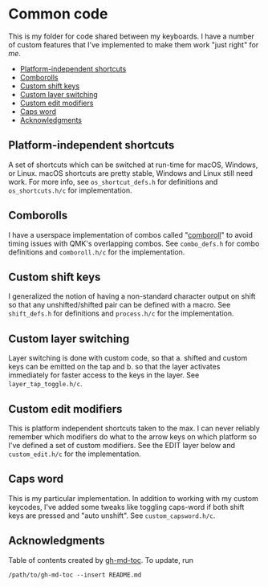 # Common code

This is my folder for code shared between my keyboards. I have a number of custom features that I've implemented to make them work "just right" for *me*.

<!--ts-->
* [Platform-independent shortcuts](#platform-independent-shortcuts)
* [Comborolls](#comborolls)
* [Custom shift keys](#custom-shift-keys)
* [Custom layer switching](#custom-layer-switching)
* [Custom edit modifiers](#custom-edit-modifiers)
* [Caps word](#caps-word)
* [Acknowledgments](#acknowledgments)

<!--te-->



## Platform-independent shortcuts

A set of shortcuts which can be switched at run-time for macOS, Windows, or Linux. macOS shortcuts are pretty stable, Windows and Linux still need work. For more info, see `os_shortcut_defs.h` for definitions and `os_shortcuts.h/c` for implementation.

## Comborolls

I have a userspace implementation of combos called "[comboroll](../kyria-rsthd-prime/docs/comborolls.md)" to avoid timing issues with QMK's overlapping combos. See `combo_defs.h` for combo definitions and `comboroll.h/c` for the implementation.

## Custom shift keys

I generalized the notion of having a non-standard character output on shift so that any unshifted/shifted pair can be defined with a macro. See `shift_defs.h` for definitions and `process.h/c` for the implementation.

## Custom layer switching

Layer switching is done with custom code, so that a. shifted and custom keys can be emitted on the tap and b. so that the layer activates immediately for faster access to the keys in the layer. See `layer_tap_toggle.h/c`.

## Custom edit modifiers

This is platform independent shortcuts taken to the max. I can never reliably remember which modifiers do what to the arrow keys on which platform so I've defined a set of custom modifiers. See the EDIT layer below and `custom_edit.h/c` for the implementation.

## Caps word

This is my particular implementation. In addition to working with my custom keycodes, I've added some tweaks like toggling caps-word if both shift keys are pressed and "auto unshift". See `custom_capsword.h/c`.



## Acknowledgments

Table of contents created by [gh-md-toc](https://github.com/ekalinin/github-markdown-toc). To update, run

```
/path/to/gh-md-toc --insert README.md
```


